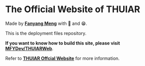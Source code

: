 # The Official Website of THUIAR 

Made by **[Fanyang Meng](https://github.com/MFYDev)** with 💖 and 😁.

This is the deployment files repository. 

**If you want to know how to build this site, please visit [MFYDev/THUIARWeb](https://github.com/MFYDev/THUIARWeb)**.

Refer to **[THUIAR Offcial Website](https://thuiar.github.io)** for more information.